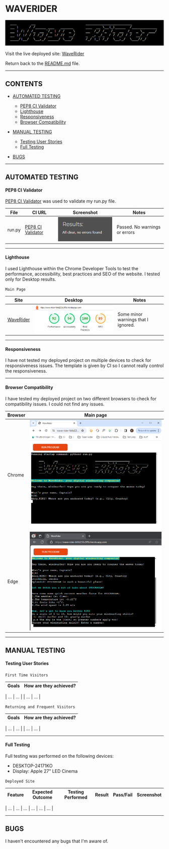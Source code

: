 # WAVERIDER

![WaveRider mockup](documentation/wr_mockup.png)

Visit the live deployed site: [WaveRider](https://wave-rider-fd4d233c3f5b.herokuapp.com/)

Return back to the [README.md](README.md) file.

- - -

## CONTENTS

* [AUTOMATED TESTING](#automated-testing)
  * [PEP8 CI Validator](#validator)
  * [Lighthouse](#lighthouse)
  * [Responsiveness](#responsiveness)
  * [Browser Compatibility](#browser-compatibility)

* [MANUAL TESTING](#manual-testing)
  * [Testing User Stories](#testing-user-stories)
  * [Full Testing](#full-testing)

* [BUGS](#bugs)

- - -

## AUTOMATED TESTING

#### PEP8 CI Validator

[PEP8 CI Validator](https://pep8ci.herokuapp.com) was used to validate my run.py file.

File | CI URL | Screenshot | Notes |
| --- | --- | --- | --- |
| run.py | [PEP8 CI Validator](https://pep8ci.herokuapp.com)| ![screenshot](documentation/wr_validation_ci.png) | Passed. No warnings or errors |

- - -

#### Lighthouse

I used Lighthouse within the Chrome Developer Tools to test the performance, accessibility, best practices and SEO of the website.
I tested only for Desktop results.

`Main Page`

| Site | Desktop | Notes |
| --- | --- | --- |
|[WaveRider](https://wave-rider-fd4d233c3f5b.herokuapp.com/) | ![screenshot](documentation/wr_validation_lighthouse.png) | Some minor warnings that I ignored. |

- - -

#### Responsiveness

I have not tested my deployed project on multiple devices to check for responsiveness issues.
The template is given by CI so I cannot really control the responsiveness.

- - -

#### Browser Compatibility

I have tested my deployed project on two different browsers to check for compatibility issues. I could not find any issues.

| Browser | Main page |
| --- | --- |
| Chrome | ![screenshot](documentation/wr_resp_browser_chrome.png) | 
| Edge | ![screenshot](documentation/wr_resp_browser_edge.png) | 

- - -

## MANUAL TESTING

#### Testing User Stories

`First Time Visitors`

| Goals | How are they achieved? |
| :--- | :--- |

| ... | ... |
| ... | ... |

`Returning and Frequent Visitors`

|  Goals | How are they achieved? |
| :--- | :--- |

| ... | ... |
| ... | ... |

- - -

#### Full Testing

Full testing was performed on the following devices:

* DESKTOP-24171KO
* Display: Apple 27" LED Cinema

`Deployed Site`

| Feature | Expected Outcome | Testing Performed | Result | Pass/Fail | Screenshot |
| --- | --- | --- | --- | --- | --- |


| ... | ... | ... | ... | ... | ... |

- - -

## BUGS

I haven't encountered any bugs that I'm aware of.